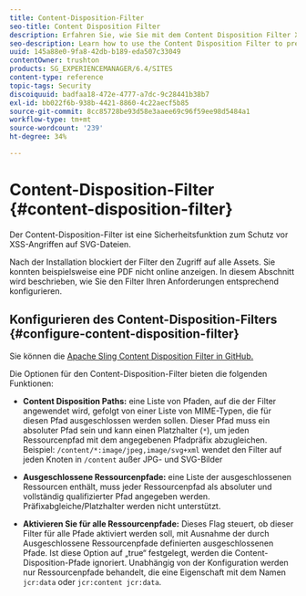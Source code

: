 ```yaml
---
title: Content-Disposition-Filter
seo-title: Content Disposition Filter
description: Erfahren Sie, wie Sie mit dem Content Disposition Filter XSS-Angriffe verhindern können.
seo-description: Learn how to use the Content Disposition Filter to prevent XSS attacks.
uuid: 145a88e0-9fa8-42db-b189-eda507c33049
contentOwner: trushton
products: SG_EXPERIENCEMANAGER/6.4/SITES
content-type: reference
topic-tags: Security
discoiquuid: badfaa18-472e-4777-a7dc-9c28441b38b7
exl-id: bb022f6b-938b-4421-8860-4c22aecf5b85
source-git-commit: 8cc85728be93d58e3aaee69c96f59ee98d5484a1
workflow-type: tm+mt
source-wordcount: '239'
ht-degree: 34%

---
```


# Content-Disposition-Filter {#content-disposition-filter}

Der Content-Disposition-Filter ist eine Sicherheitsfunktion zum Schutz vor XSS-Angriffen auf SVG-Dateien.

Nach der Installation blockiert der Filter den Zugriff auf alle Assets. Sie konnten beispielsweise eine PDF nicht online anzeigen. In diesem Abschnitt wird beschrieben, wie Sie den Filter Ihren Anforderungen entsprechend konfigurieren.

## Konfigurieren des Content-Disposition-Filters {#configure-content-disposition-filter}

Sie können die [Apache Sling Content Disposition Filter in GitHub.](https://github.com/apache/sling-org-apache-sling-security/blob/master/src/main/java/org/apache/sling/security/impl/ContentDispositionFilterConfiguration.java)

Die Optionen für den Content-Disposition-Filter bieten die folgenden Funktionen:

* **Content Disposition Paths:** eine Liste von Pfaden, auf die der Filter angewendet wird, gefolgt von einer Liste von MIME-Typen, die für diesen Pfad ausgeschlossen werden sollen. Dieser Pfad muss ein absoluter Pfad sein und kann einen Platzhalter (`*`), um jeden Ressourcenpfad mit dem angegebenen Pfadpräfix abzugleichen. Beispiel: `/content/*:image/jpeg,image/svg+xml` wendet den Filter auf jeden Knoten in `/content` außer JPG- und SVG-Bilder

* **Ausgeschlossene Ressourcenpfade:** eine Liste der ausgeschlossenen Ressourcen enthält, muss jeder Ressourcenpfad als absoluter und vollständig qualifizierter Pfad angegeben werden. Präfixabgleiche/Platzhalter werden nicht unterstützt.

* **Aktivieren Sie für alle Ressourcenpfade:** Dieses Flag steuert, ob dieser Filter für alle Pfade aktiviert werden soll, mit Ausnahme der durch Ausgeschlossene Ressourcenpfade definierten ausgeschlossenen Pfade. Ist diese Option auf „true“ festgelegt, werden die Content-Disposition-Pfade ignoriert. Unabhängig von der Konfiguration werden nur Ressourcenpfade behandelt, die eine Eigenschaft mit dem Namen `jcr:data` oder
   `jcr:content jcr:data`.
